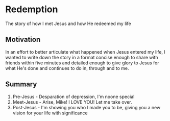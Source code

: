 Redemption
==========

The story of how I met Jesus and how He redeemed my life

Motivation
----------
In an effort to better articulate what happened when Jesus entered my life, I wanted to write down the story in a format concise enough to share with friends within five minutes and detailed enough to give glory to Jesus for what He's done and continues to do in, through and to me.

Summary
-------
1. Pre-Jesus - Desparation of depression, I'm noone special
2. Meet-Jesus - Arise, Mike! I LOVE YOU! Let me take over.
3. Post-Jesus - I'm showing you who I made you to be, giving you a new vision
   for your life with significance

